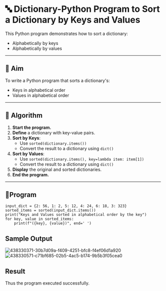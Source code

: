 # 🔤 Dictionary-Python Program to Sort a Dictionary by Keys and Values

This Python program demonstrates how to sort a dictionary:
- Alphabetically by keys
- Alphabetically by values

---

## 🎯 Aim

To write a Python program that sorts a dictionary's:
- Keys in alphabetical order
- Values in alphabetical order

---

## 🧠 Algorithm

1. **Start the program.**
2. **Define** a dictionary with key-value pairs.
3. **Sort by Keys**:
   - Use `sorted(dictionary.items())`
   - Convert the result to a dictionary using `dict()`
4. **Sort by Values**:
   - Use `sorted(dictionary.items(), key=lambda item: item[1])`
   - Convert the result to a dictionary using `dict()`
5. **Display** the original and sorted dictionaries.
6. **End the program.**

---

## 🧪Program
~~~
input_dict = {2: 56, 1: 2, 5: 12, 4: 24, 6: 18, 3: 323}
sorted_items = sorted(input_dict.items())
print("Keys and Values sorted in alphabetical order by the key")
for key, value in sorted_items:
    print(f"({key}, {value})", end=' ')
~~~

## Sample Output
![438330371-30b7d09a-f409-4251-bfc8-f4ef06d1a920](https://github.com/user-attachments/assets/77b82492-c1e6-4f94-9096-f760bb504614)
![438330571-c71bf685-02b5-4ac5-b174-9b5b3f05cea0](https://github.com/user-attachments/assets/9690d8dd-4dea-4133-9fe6-12dab4e89b20)

## Result
Thus the program executed successfully.
